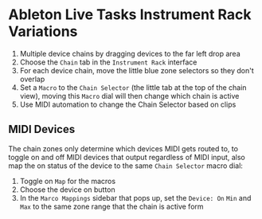# Ableton Live Tasks Instrument Rack Variations

1. Multiple device chains by dragging devices to the far left drop area
2. Choose the `Chain` tab in the `Instrument Rack` interface
3. For each device chain, move the little blue zone selectors so they don't overlap
4. Set a `Macro` to the `Chain Selector` (the little tab at the top of the chain view), moving this `Macro` dial will then change which chain is active
5. Use MIDI automation to change the Chain Selector based on clips

## MIDI Devices

The chain zones only determine which devices MIDI gets routed to, to toggle on and off MIDI devices that output regardless of MIDI input, also map the on status of the device to the same `Chain Selector` macro dial:

1. Toggle on `Map` for the macros
2. Choose the device on button
3. In the `Marco Mappings` sidebar that pops up, set the `Device: On` `Min` and `Max` to the same zone range that the chain is active form
